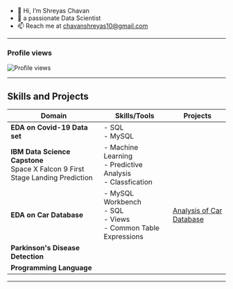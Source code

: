 - 👋 Hi, I’m Shreyas Chavan
- 👀 a passionate Data Scientist  
- 📫 Reach me at chavanshreyas10@gmail.com

---

### Profile views
![Profile views](https://komarev.com/ghpvc/?username=Shreyaschavan10&label=Profile%20views&color=0e75b6&style=flat)

---

## Skills and Projects

| **Domain**       | **Skills/Tools**       | **Projects**        |
|-------------------|------------------------|--------------------|
| **EDA on Covid-19 Data set**                   | - SQL <br> - MySQL                        |                    |
|**IBM Data Science Capstone** <br> Space X Falcon 9 First Stage Landing Prediction                |  - Machine Learning <br>- Predictive Analysis <br> - Classfication                        |                    |
|**EDA on Car Database**   | - MySQL Workbench <br> - SQL <br> - Views <br> - Common Table Expressions | [Analysis of Car Database](https://github.com/Shreyaschavan10/Analyze-Data-in-a-Model-Car-Database-with-MySQL-Workbench)
|**Parkinson's Disease Detection**                  |                        |                    |
|**Programming Language**                    |                        |                    |

---


